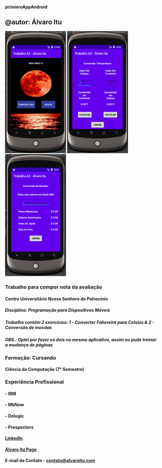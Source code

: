 #### primieroAppAndroid
## @autor: Álvaro Itu

<img src="https://github.com/alvaroitu/primeiroAppAndroid/blob/master/imagens/1_appTelaPrincipal.PNG" width="200">               <img src="https://github.com/alvaroitu/primeiroAppAndroid/blob/master/imagens/2_appTelaTemperatura.PNG" width="200">                  <img src="https://github.com/alvaroitu/primeiroAppAndroid/blob/master/imagens/3_appTelaMoeda.PNG" width="200">

### Trabalho para compor nota da avaliação
#### Centro Universitário Nossa Senhora do Patrocínio
##### Disciplina: Programação para Dispositivos Móveis
##### Trabalho contém 2 exercícios: 1 - Converter Fahereint para Celsius & 2 - Conversão de moedas
##### OBS.: Optei por fazer os dois no mesmo aplicativo, assim eu pude treinar a mudança de páginas

### Formação: Cursando
#### Ciência da Computação (7° Semestre)

### Experiência Profissional
#### - IBM
#### - MkNow
#### - Delogic
#### - Prospectors

#### [LinkedIn](https://www.linkedin.com/in/alvaro-augusto-pereira)

#### [Álvaro Itu Page](https://alvaroitu.github.io/)

#### E-mail de Contato - contato@alvaroitu.com





